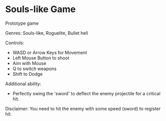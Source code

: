 # Souls-like Game

Prototype game

Genres: Souls-like, Roguelite, Bullet hell

Controls:
* WASD or Arrow Keys for Movement
* Left Mouse Button to shoot
* Aim with Mouse
* Q to switch weapons
* Shift to Dodge

Additional ability:
* Perfectly swing the 'sword' to deflect the enemy projectile for a critical hit.

Disclaimer:
You need to hit the enemy with some speed (sword) to register hit.

